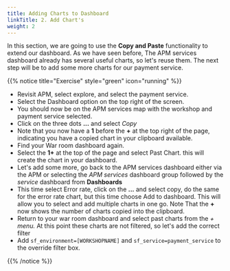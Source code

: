 ```yaml
---
title: Adding Charts to Dashboard
linkTitle: 2. Add Chart's
weight: 2
---
```


In this section, we are going to use the **Copy and Paste** functionality to extend our dashboard. As we have seen before, The APM services dashboard already has several useful charts, so let's reuse them. The next step will be to add some more charts for our payment service.

{{% notice title="Exercise" style="green" icon="running" %}}

* Revisit APM, select explore, and select the payment service.
* Select the Dashboard option on the top right of the screen.
* You should now be on the APM services map with the workshop and payment service selected.
* Click on the three dots **...** and select *Copy*
* Note that you now have a **1**  before the **+**  at the top right of the page, indicating you have a copied chart in your clipboard available.
* Find your War room dashboard again.
* Select the  **1+** at the top of the page and select Past Chart. this will create the chart in your dashboard.
* Let's add some more, go back to the APM services dashboard either via the APM  or selecting the *APM services* dashboard group followed by the *service* dashboard from **Dashboards**
* This time select Error rate, click on the **...**  and select copy, do the same for the error rate chart, but this time choose Add to dashboard. This will allow you to select and add multiple charts in one go. Note That the **+** now shows the number of charts copied into the clipboard.
* Return to your war room dashboard and select past charts from the **+* menu.* At this point these charts are not filtered, so let's add the correct filter
* Add `sf_environment=[WORKSHOPNAME]` and `sf_service=payment_service` to the override filter box.

{{% /notice %}}
